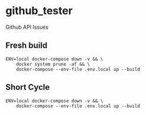 # github_tester
Github API Issues

## Fresh build
```shell
ENV=local docker-compose down -v && \
    docker system prune -af && \
    docker-compose --env-file .env.local up --build
```

## Short Cycle
```shell
ENV=local docker-compose down -v && \
    docker-compose --env-file .env.local up --build
```
